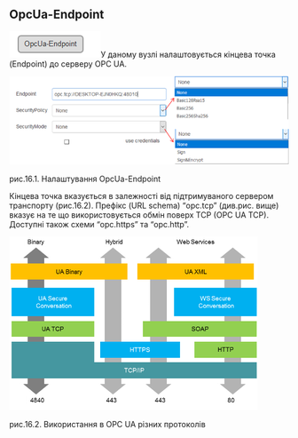 ## OpcUa-Endpoint

![img](media/opcua_endpoint.png)У даному вузлі налаштовується кінцева точка (Endpoint) до серверу OPC UA. 

![img](media/16_1.png)

рис.16.1. Налаштування OpcUa-Endpoint

Кінцева точка вказується в залежності від підтримуваного сервером транспорту (рис.16.2). Префікс (URL schema) “opc.tcp” (див.рис. вище) вказує на те що використовується обмін поверх TCP (OPC UA TCP). Доступні також схеми “opc.https” та “opc.http”.

![img](media/16_2.png)

рис.16.2. Використання в OPC UA різних протоколів